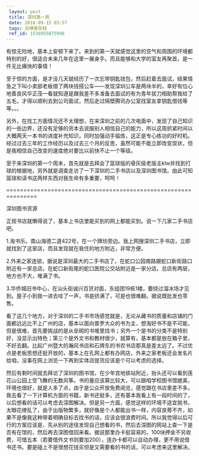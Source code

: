 ```yaml
---
 layout: post
 title: 深圳第一周
 date: 2018-09-15 03:57
 tags: 旧博客存档
 ref_id: 1536955075998
---
```

有惊无险地，基本上安顿下来了。来到的第一天就感觉这里的空气和周围的环境都特别的好，很适合未来几年在这里一展身手。而且能够和大学的室友再聚首，是一件无比痛快的事情！

至于惊的方面，是才没几天就经历了一次忘带钥匙钱包，然后赶着去面试，结果情急之下叫小卖部老板借了两块钱搭公车——发现深圳公车是两块半的，幸好有位心地善良风华正茂一看就知道是跟我差不多准备去面试的有为青年拔刀相助帮我给了五毛，才得以顺利去到公司面试，然后走过隔壁腾讯办公室找室友拿钥匙借钱等等。。。

另外，在找工方面情况还不太理想，在来深圳之前的几次电面中，发现了自己知识的一些边界，还没有足够的资本去说服别人相信自己的能力，所以这周抓紧时间以大概两天一本书的进度补充知识，同时加强动手锻炼，这正是专心练功的好时机。经过过去三年的工作经历以及过去三个月的反思，虽然可能不能立即改变现状，但是我相信自己改变的速度绝对要比以前快不止一个等级。

至于来深圳的第一个周末，首先就是去拜会了篮球版的骨灰级老版主klw并找到打球的根据地，另外就是调查走访了一下深圳的二手书店以及深圳图书馆。由此可知篮球和读书这两样东西对我生命有多重要，呵呵！

===============================================================

深圳图书资源

正规书店就懒得说了，基本上书店里能买到的网上都能买到。说一下几家二手书店吧。

1.淘书乐。南山海德二道422号，在一个牌坊旁边。我上网搜深圳二手书店，立即就找到了这家店，而且发现就在我住的地方附近，非常方便。

2.外来之家连锁，据说是深圳最大的二手书店了，在蛇口公园南路跟蛇口新街路口附近有一家总店，在蛇口新街尾的蛇口医院公交站附近是一家分店。总店有两层，地方也不大，堆满了书。

3.华侨城旧书中心，在汕头街诚兴百货对面，东组团19栋1楼，要绕过溜冰场才见到。屋子小到我一进去哇了一声，书是挤满了，可是也很难翻。据说既批发也零售。

看了这几个地方，对于深圳的二手书市场感觉就是，无论从藏书的质量和店铺的门面都远远比不上广州的店，基本以面向普罗大众的书为主，想淘好书不是不可能，但是很难，首先要挑战的是从垒砌的书堆里找书；另外一个是书的分类不是特别好，没显示出特色；第三个是外文书和教材很少，就算有，基本都是放在箱子里，不好去翻。比起广州暨大的瀚风书店和石牌东的书农书店那真是差太远了。不过优点是老板思想还挺开放的，基本上在孔网上都有办网店，外来之家老板还会发名片给咱，没事在网上浏览一下再到实体店提货应该是个可以考虑的选择。

然后有剩时间就去拜访了深圳的图书馆，在少年宫地铁站附近，抬头还可以看到莲花山公园上空飞舞的无数风筝。书的量应该算比较大，可以跟咱学校图书馆媲美，环境也很好，就是人多了点，由于是公众开放免费阅览，感觉跟在书店里差不多。我去看了一下计算机方面的书籍，新书还挺多，还有基本我看上有一段时间的了，以后想看的话可以考虑去深图解决。但是另一方面，感觉这样的环境不适宜挑书，太眼花缭乱了，由于出版物繁多，就好像是个人都能出书一样，内容良莠不齐，如果不是像我这种带着明确目标去找书的话，应该会很浪费时间。所以我觉得以后可行的方案应该是，先从别的途径发现自己想看的书，然后去深图的网站上查一下是否有在馆的，然后再去深图借回来看。据说那里办卡挺容易的，100块押金不另收费，可借五本（若要借外文书则要加200），连办卡都可以自动办理，更不用说借书还书。要是碰上不是很想花钱买但是又需要看的书的话，可以考虑来这里解决。

